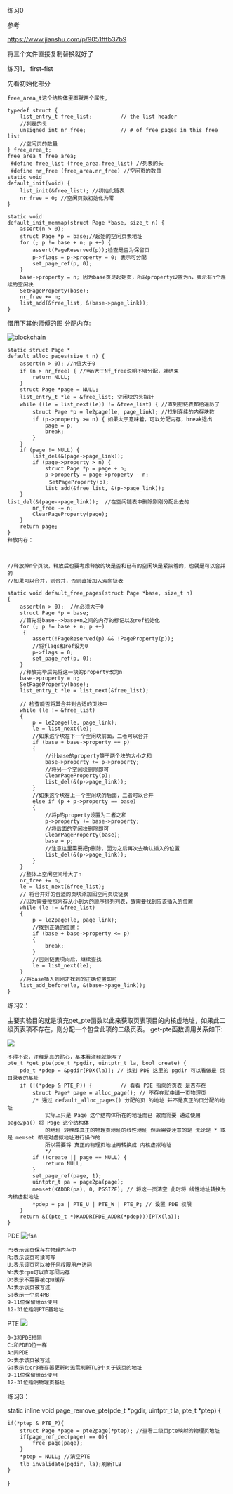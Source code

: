 练习0

参考

https://www.jianshu.com/p/9051fffb37b9

将三个文件直接复制替换就好了

练习1， first-fist

先看初始化部分
```
free_area_t这个结构体里面就两个属性,

typedef struct {
    list_entry_t free_list;         // the list header
    //列表的头
    unsigned int nr_free;           // # of free pages in this free list
    //空闲页的数量
} free_area_t;
free_area_t free_area;
 #define free_list (free_area.free_list) //列表的头
 #define nr_free (free_area.nr_free) //空闲页的数目
static void
default_init(void) {
    list_init(&free_list); //初始化链表
    nr_free = 0; //空闲页数初始化为零
}

static void
default_init_memmap(struct Page *base, size_t n) {
    assert(n > 0);
    struct Page *p = base;//起始的空闲页表地址
    for (; p != base + n; p ++) {
        assert(PageReserved(p));检查是否为保留页
        p->flags = p->property = 0; 表示可分配
        set_page_ref(p, 0); 
    }
    base->property = n; 因为base页是起始页，所以property设置为n，表示有n个连续的空闲块
    SetPageProperty(base);
    nr_free += n;
    list_add(&free_list, &(base->page_link));
}
```
借用下其他师傅的图
分配内存:

 ![blockchain](https://img2020.cnblogs.com/blog/2021287/202008/2021287-20200814012753837-793242678.png "xxx")

```
static struct Page *
default_alloc_pages(size_t n) {
    assert(n > 0); //n值大于0
    if (n > nr_free) { //当n大于Nf_free说明不够分配，就结束
        return NULL;
    }
    struct Page *page = NULL;
    list_entry_t *le = &free_list; 空闲块的头指针
    while ((le = list_next(le)) != &free_list) { //直到把链表都给遍历了
        struct Page *p = le2page(le, page_link); //找到连续的内存块数
        if (p->property >= n) { 如果大于意味着，可以分配内存，break退出
            page = p;
            break;
        }
    }
    if (page != NULL) {
        list_del(&(page->page_link));
        if (page->property > n) {
            struct Page *p = page + n;
            p->property = page->property - n;
　　　　　　　　SetPageProperty(p); 
            list_add(&free_list, &(p->page_link));
    }
list_del(&(page->page_link));  //在空闲链表中删除刚刚分配出去的
        nr_free -= n;
        ClearPageProperty(page);
    }
    return page;
}
释放内存：



//释放掉n个页块，释放后也要考虑释放的块是否和已有的空闲块是紧挨着的，也就是可以合并的
//如果可以合并，则合并，否则直接加入双向链表

static void default_free_pages(struct Page *base, size_t n) 
{
    assert(n > 0);  //n必须大于0
    struct Page *p = base;  
    //首先将base-->base+n之间的内存的标记以及ref初始化
    for (; p != base + n; p ++)
     {
        assert(!PageReserved(p) && !PageProperty(p));
        //将flags和ref设为0
        p->flags = 0; 
        set_page_ref(p, 0);
    }
    //释放完毕后先将这一块的property改为n
    base->property = n;
    SetPageProperty(base);
    list_entry_t *le = list_next(&free_list);

    // 检查能否将其合并到合适的页块中
    while (le != &free_list)
    {
        p = le2page(le, page_link);
        le = list_next(le);
        //如果这个块在下一个空闲块前面，二者可以合并
        if (base + base->property == p) 
        {
            //让base的property等于两个块的大小之和
            base->property += p->property;
            //将另一个空闲块删除即可
            ClearPageProperty(p);
            list_del(&(p->page_link));
        }
        //如果这个块在上一个空闲块的后面，二者可以合并
        else if (p + p->property == base) 
        {
            //将p的property设置为二者之和
            p->property += base->property;
            //将后面的空闲块删除即可
            ClearPageProperty(base);
            base = p;
            //注意这里需要把p删除，因为之后再次去确认插入的位置
            list_del(&(p->page_link));
        }
    }
    //整体上空闲空间增大了n
    nr_free += n;
    le = list_next(&free_list);
    // 将合并好的合适的页块添加回空闲页块链表
    //因为需要按照内存从小到大的顺序排列列表，故需要找到应该插入的位置
    while (le != &free_list) 
    {
        p = le2page(le, page_link);
        //找到正确的位置：
        if (base + base->property <= p)
        {
            break;
        }
        //否则链表项向后，继续查找
        le = list_next(le);
    }
    //将base插入到刚才找到的正确位置即可
    list_add_before(le, &(base->page_link));
}
```
 练习2：

主要实验目的就是填充get_pte函数以此来获取页表项目的内核虚地址，如果此二级页表项不存在，则分配一个包含此项的二级页表。
get-pte函数调用关系如下:

 ![](https://upload-images.jianshu.io/upload_images/15226386-66fbf32e5eb9dd63.png?imageMogr2/auto-orient/strip|imageView2/2/w/386/format/webp)

```
不得不说，注释是真的贴心，基本看注释就能写了
pte_t *get_pte(pde_t *pgdir, uintptr_t la, bool create) {
    pde_t *pdep = &pgdir[PDX(la)]; // 找到 PDE 这里的 pgdir 可以看做是 页目录表的基址
    if (!(*pdep & PTE_P)) {         // 看看 PDE 指向的页表 是否存在
        struct Page* page = alloc_page(); // 不存在就申请一页物理页
        /* 通过 default_alloc_pages() 分配的页 的地址 并不是真正的页分配的地址
            实际上只是 Page 这个结构体所在的地址而已 故而需要 通过使用 page2pa() 将 Page 这个结构体
            的地址 转换成真正的物理页地址的线性地址 然后需要注意的是 无论是 * 或是 memset 都是对虚拟地址进行操作的
            所以需要将 真正的物理页地址再转换成 内核虚拟地址
            */
        if (!create || page == NULL) {
            return NULL;
        }
        set_page_ref(page, 1);
        uintptr_t pa = page2pa(page);
        memset(KADDR(pa), 0, PGSIZE); // 将这一页清空 此时将 线性地址转换为内核虚拟地址
        *pdep = pa | PTE_U | PTE_W | PTE_P; // 设置 PDE 权限
    }
    return &((pte_t *)KADDR(PDE_ADDR(*pdep)))[PTX(la)];
}
```

PDE
![fsa](https://upload-images.jianshu.io/upload_images/15226386-5d59af8cf898b370.png?imageMogr2/auto-orient/strip|imageView2/2/w/432/format/webp)
```
P:表示该页保存在物理内存中
R:表示该页可读可写
U:表示该页可以被任何权限用户访问
W:表示cpu可以直写回内存
D:表示不需要被cpu缓存
A:表示该页被写过
S:表示一个页4MB
9-11位保留给os使用
12-31位指明PTE基地址
```
PTE
![](https://upload-images.jianshu.io/upload_images/15226386-1a3deb904d21a562.png?imageMogr2/auto-orient/strip|imageView2/2/w/432/format/webp)
```
0-3和PDE相同
C:和PDED位一样
A:同PDE
D:表示该页被写过
G:表示在cr3寄存器更新时无需刷新TLB中关于该页的地址
9-11位保留给os使用
12-31位指明物理页基址
```

练习3：

static inline void
page_remove_pte(pde_t *pgdir, uintptr_t la, pte_t *ptep) {

    if(*ptep & PTE_P){
        struct Page *page = pte2page(*ptep); //查看二级页pte映射的物理页地址
        if(page_ref_dec(page) == 0){
            free_page(page);
        }
        *ptep = NULL; //清空PTE
        tlb_invalidate(pgdir, la);刷新TLB
    }

}
```